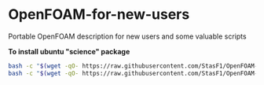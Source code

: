 # OpenFOAM-for-new-users
Portable OpenFOAM description for new users and some valuable scripts 

**To install ubuntu "science" package**

```bash
bash -c "$(wget -qO- https://raw.githubusercontent.com/StasF1/OpenFOAM-for-new-users/master/installation/deleteUnneededApps.sh)"
bash -c "$(wget -qO- https://raw.githubusercontent.com/StasF1/OpenFOAM-for-new-users/master/installation/sciencePackage.sh)"
```


